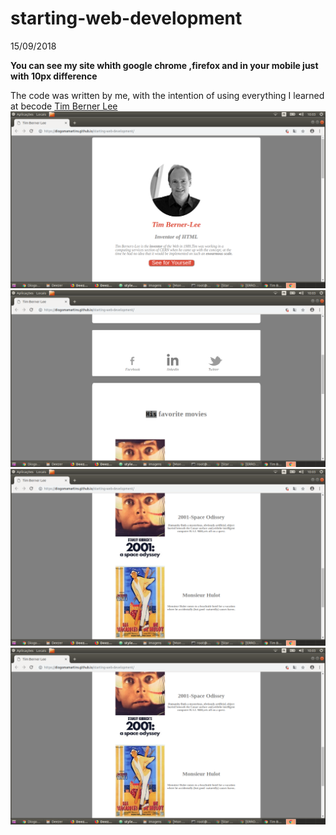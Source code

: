 # starting-web-development
15/09/2018

**You can see my site whith google chrome ,firefox and in your mobile just with 10px difference**

The code was written by me, with the intention of using everything I learned at becode
[Tim Berner Lee](https://diogomamartins.github.io/starting-web-development/)
![alt text](images/img1.png)
![alt text](images/img2.png)
![alt text](images/img3.png)
![alt text](images/img3.png)




